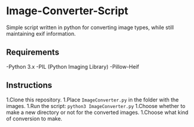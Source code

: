 # Image-Converter-Script
Simple script written in python for converting image types, while still maintaining exif information.

## **Requirements**
-Python 3.x
-PIL (Python Imaging Library)
-Pillow-Heif 

## **Instructions**
1.Clone this repository.
1.Place `ImageConverter.py` in the folder with the images.
1.Run the script:
`python3 ImageConverter.py`
1.Choose whether to make a new directory or not for the converted images.
1.Choose what kind of conversion to make.
